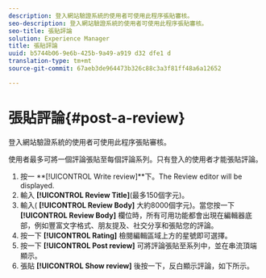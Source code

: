 ```yaml
---
description: 登入網站驗證系統的使用者可使用此程序張貼審核。
seo-description: 登入網站驗證系統的使用者可使用此程序張貼審核。
seo-title: 張貼評論
solution: Experience Manager
title: 張貼評論
uuid: b5744b06-9e6b-425b-9a49-a919 d32 dfe1 d
translation-type: tm+mt
source-git-commit: 67aeb3de964473b326c88c3a3f81ff48a6a12652

---
```



# 張貼評論{#post-a-review}

登入網站驗證系統的使用者可使用此程序張貼審核。

使用者最多可將一個評論張貼至每個評論系列。只有登入的使用者才能張貼評論。

1. 按一 **[!UICONTROL Write review]**下。The Review editor will be displayed.
1. 輸入 **[!UICONTROL Review Title]**(最多150個字元)。
1. 輸入( **[!UICONTROL Review Body]** 大約8000個字元)。當您按一下 **[!UICONTROL Review Body]** 欄位時，所有可用功能都會出現在編輯器底部，例如豐富文字格式、朋友提及、社交分享和張貼您的評論。
1. 按一下 **[!UICONTROL Rating]** 檢閱編輯區域上方的星號即可選擇。
1. 按一下 **[!UICONTROL Post review]** 可將評論張貼至系列中，並在串流頂端顯示。
1. 張貼 **[!UICONTROL Show review]** 後按一下，反白顯示評論，如下所示。
